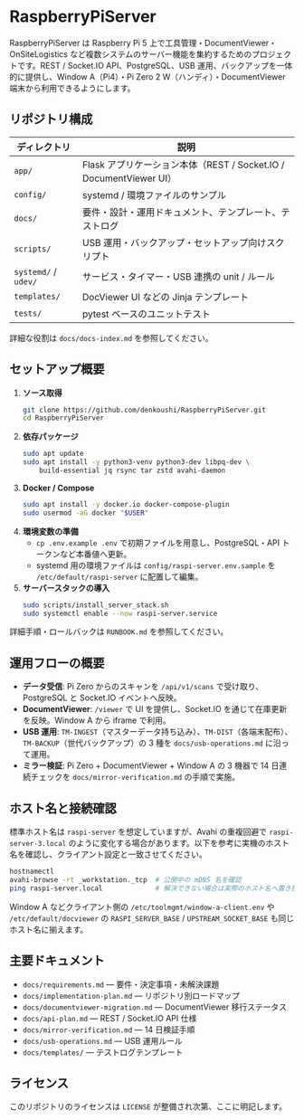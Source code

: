 # RaspberryPiServer

RaspberryPiServer は Raspberry Pi 5 上で工具管理・DocumentViewer・OnSiteLogistics など複数システムのサーバー機能を集約するためのプロジェクトです。REST / Socket.IO API、PostgreSQL、USB 運用、バックアップを一体的に提供し、Window A（Pi4）・Pi Zero 2 W（ハンディ）・DocumentViewer 端末から利用できるようにします。

## リポジトリ構成

| ディレクトリ | 説明 |
| --- | --- |
| `app/` | Flask アプリケーション本体（REST / Socket.IO / DocumentViewer UI） |
| `config/` | systemd / 環境ファイルのサンプル |
| `docs/` | 要件・設計・運用ドキュメント、テンプレート、テストログ |
| `scripts/` | USB 運用・バックアップ・セットアップ向けスクリプト |
| `systemd/` / `udev/` | サービス・タイマー・USB 連携の unit / ルール |
| `templates/` | DocViewer UI などの Jinja テンプレート |
| `tests/` | pytest ベースのユニットテスト |

詳細な役割は `docs/docs-index.md` を参照してください。

## セットアップ概要

1. **ソース取得**
   ```bash
   git clone https://github.com/denkoushi/RaspberryPiServer.git
   cd RaspberryPiServer
   ```
2. **依存パッケージ**
   ```bash
   sudo apt update
   sudo apt install -y python3-venv python3-dev libpq-dev \
       build-essential jq rsync tar zstd avahi-daemon
   ```
3. **Docker / Compose**
   ```bash
   sudo apt install -y docker.io docker-compose-plugin
   sudo usermod -aG docker "$USER"
   ```
4. **環境変数の準備**
   - `cp .env.example .env` で初期ファイルを用意し、PostgreSQL・API トークンなど本番値へ更新。
   - systemd 用の環境ファイルは `config/raspi-server.env.sample` を `/etc/default/raspi-server` に配置して編集。
5. **サーバースタックの導入**
   ```bash
   sudo scripts/install_server_stack.sh
   sudo systemctl enable --now raspi-server.service
   ```

詳細手順・ロールバックは `RUNBOOK.md` を参照してください。

## 運用フローの概要

- **データ受信**: Pi Zero からのスキャンを `/api/v1/scans` で受け取り、PostgreSQL と Socket.IO イベントへ反映。
- **DocumentViewer**: `/viewer` で UI を提供し、Socket.IO を通じて在庫更新を反映。Window A から iframe で利用。
- **USB 運用**: `TM-INGEST`（マスターデータ持ち込み）、`TM-DIST`（各端末配布）、`TM-BACKUP`（世代バックアップ）の 3 種を `docs/usb-operations.md` に沿って運用。
- **ミラー検証**: Pi Zero + DocumentViewer + Window A の 3 機器で 14 日連続チェックを `docs/mirror-verification.md` の手順で実施。

## ホスト名と接続確認

標準ホスト名は `raspi-server` を想定していますが、Avahi の重複回避で `raspi-server-3.local` のように変化する場合があります。以下を参考に実機のホスト名を確認し、クライアント設定と一致させてください。

```bash
hostnamectl
avahi-browse -rt _workstation._tcp  # 公開中の mDNS 名を確認
ping raspi-server.local             # 解決できない場合は実際のホスト名へ置き換え
```

Window A などクライアント側の `/etc/toolmgmt/window-a-client.env` や `/etc/default/docviewer` の `RASPI_SERVER_BASE` / `UPSTREAM_SOCKET_BASE` も同じホスト名に揃えます。

## 主要ドキュメント

- `docs/requirements.md` — 要件・決定事項・未解決課題
- `docs/implementation-plan.md` — リポジトリ別ロードマップ
- `docs/documentviewer-migration.md` — DocumentViewer 移行ステータス
- `docs/api-plan.md` — REST / Socket.IO API 仕様
- `docs/mirror-verification.md` — 14 日検証手順
- `docs/usb-operations.md` — USB 運用ルール
- `docs/templates/` — テストログテンプレート

## ライセンス

このリポジトリのライセンスは `LICENSE` が整備され次第、ここに明記します。
